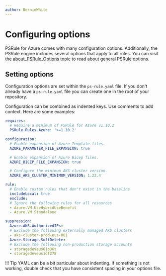 ```yaml
---
author: BernieWhite
---
```


# Configuring options

PSRule for Azure comes with many configuration options.
Additionally, the PSRule engine includes several options that apply to all rules.
You can visit the [about_PSRule_Options][1] topic to read about general PSRule options.

  [1]: https://microsoft.github.io/PSRule/v2/concepts/PSRule/en-US/about_PSRule_Options/

## Setting options

Configuration options are set within the `ps-rule.yaml` file.
If you don't already have a `ps-rule.yaml` file you can create one in the root of your repository.

Configuration can be combined as indented keys.
Use comments to add context.
Here are some examples:

```yaml
requires:
  # Require a minimum of PSRule for Azure v1.10.2
  PSRule.Rules.Azure: '>=1.10.2'

configuration:
  # Enable expansion of Azure Template files.
  AZURE_PARAMETER_FILE_EXPANSION: true

  # Enable expansion of Azure Bicep files.
  AZURE_BICEP_FILE_EXPANSION: true

  # Configure the minimum AKS cluster version.
  AZURE_AKS_CLUSTER_MINIMUM_VERSION: 1.22.4

rule:
  # Enable custom rules that don't exist in the baseline
  includeLocal: true
  exclude:
  # Ignore the following rules for all resources
  - Azure.VM.UseHybridUseBenefit
  - Azure.VM.Standalone

suppression:
  Azure.AKS.AuthorizedIPs:
  # Exclude the following externally managed AKS clusters
  - aks-cluster-prod-eus-001
  Azure.Storage.SoftDelete:
  # Exclude the following non-production storage accounts
  - storagedeveus6jo36t
  - storagedeveus1df278
```

!!! Tip
    YAML can be a bit particular about indenting.
    If something is not working, double check that you have consistent spacing in your options file.
